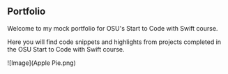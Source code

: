 ## Portfolio

Welcome to my mock portfolio for OSU's Start to Code with Swift course.

Here you will find code snippets and highlights from projects completed in the OSU Start to Code with Swift course.

![Image](Apple Pie.png)
